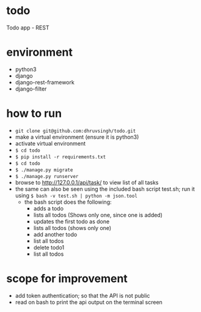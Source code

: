 # todo
Todo app - REST


# environment
- python3
- django
- django-rest-framework
- django-filter


# how to run
 - ```git clone git@github.com:dhruvsingh/todo.git```
 - make a virtual environment (ensure it is python3)
 - activate virtual environment
 - ```$ cd todo```
 - ```$ pip install -r requirements.txt```
 - ```$ cd todo```
 - ```$ ./manage.py migrate```
 - ```$ ./manage.py runserver```
 - browse to http://127.0.0.1/api/task/ to view list of all tasks
 - the same can also be seen using the included bash script test.sh; run it using ```$ bash -v test.sh | python -m json.tool```
     - the bash script does the following:
         - adds a todo
         - lists all todos (Shows only one, since one is added)
         - updates the first todo as done
         - lists all todos (shows only one)
         - add another todo
         - list all todos
         - delete todo1
         - list all todos

# scope for improvement
 - add token authentication; so that the API is not public
 - read on bash to print the api output on the terminal screen